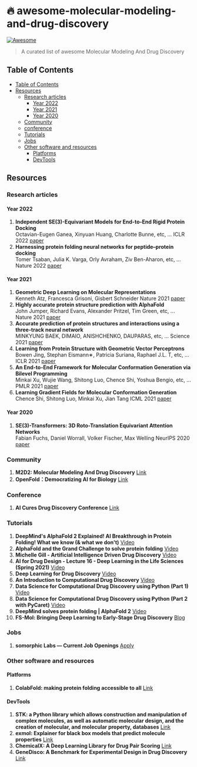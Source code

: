 # 🔥 awesome-molecular-modeling-and-drug-discovery
[![Awesome](https://cdn.combinatronics.com/sindresorhus/awesome/d7305f38d29fed78fa85652e3a63e154dd8e8829/media/badge.svg)](https://github.com/sindresorhus/awesome)

> A curated list of awesome Molecular Modeling And Drug Discovery
## Table of Contents
<!-- TOC depthFrom:2 depthTo:6 withLinks:1 updateOnSave:1 orderedList:0 -->

- [Table of Contents](#table-of-contents)
- [Resources](#resources)
	- [Research articles](#research-articles)
		- [Year 2022](#year-2022)
		- [Year 2021](#year-2021)
		- [Year 2020](#year-2020)
	- [Community](#community)
	- [conference](#conference)
	- [Tutorials](#tutorials)
	- [Jobs](#jobs)
	- [Other software and resources](#other-software-and-resources)
		- [Platforms](#platforms)
		- [DevTools](#devtools)

<!-- /TOC -->
## Resources 

### Research articles
#### Year 2022
1. **Independent SE(3)-Equivariant Models for End-to-End Rigid Protein Docking**  
Octavian-Eugen Ganea, Xinyuan Huang, Charlotte Bunne, etc, ... ICLR 2022 [paper](https://openreview.net/forum?id=GQjaI9mLet)
2. **Harnessing protein folding neural networks for peptide–protein docking**   
Tomer Tsaban, Julia K. Varga, Orly Avraham, Ziv Ben-Aharon, etc, ... Nature 2022 [paper](https://www.nature.com/articles/s41467-021-27838-9)
#### Year 2021
1. **Geometric Deep Learning on Molecular Representations**  
Kenneth Atz, Francesca Grisoni, Gisbert Schneider Nature 2021 [paper](https://www.nature.com/articles/s42256-021-00418-8)
2. **Highly accurate protein structure prediction with AlphaFold**  
John Jumper, Richard Evans, Alexander Pritzel, Tim Green, etc, ... Nature 2021 [paper](https://www.nature.com/articles/s41586-021-03819-2)
3. **Accurate prediction of protein structures and interactions using a three-track neural network**   
MINKYUNG BAEK, DIMAIO, ANISHCHENKO, DAUPARAS, etc, ... Science 2021 [paper](https://www.science.org/doi/10.1126/science.abj8754)
5. **Learning from Protein Structure with Geometric Vector Perceptrons**  
Bowen Jing, Stephan Eismann∗, Patricia Suriana, Raphael J.L. T, etc, ... ICLR 2021 [paper](https://arxiv.org/pdf/2009.01411.pdf)
6. **An End-to-End Framework for Molecular Conformation Generation via Bilevel Programming**  
Minkai Xu, Wujie Wang, Shitong Luo, Chence Shi, Yoshua Bengio, etc, ...  PMLR 2021 [paper](https://proceedings.mlr.press/v139/xu21f.html)
7. **Learning Gradient Fields for Molecular Conformation Generation**  
Chence Shi, Shitong Luo, Minkai Xu, Jian Tang ICML 2021 [paper](https://arxiv.org/abs/2105.03902)


#### Year 2020
1. **SE(3)-Transformers: 3D Roto-Translation Equivariant Attention Networks**  
Fabian Fuchs, Daniel Worrall, Volker Fischer, Max Welling NeurIPS 2020 [paper](https://proceedings.neurips.cc//paper/2020/hash/15231a7ce4ba789d13b722cc5c955834-Abstract.html)

### Community
1. **M2D2: Molecular Modeling And Drug Discovery** [Link](https://valence-discovery.github.io/M2D2-meetings/index.html)
2. **OpenFold：Democratizing AI for Biology** [Link](https://openfold.io/#whatis)
### Conference
1. **AI Cures Drug Discovery Conference** [Link](https://www.aicures.mit.edu/drugdiscoveryconference)
### Tutorials
1. **DeepMind's AlphaFold 2 Explained! AI Breakthrough in Protein Folding! What we know (& what we don't)** [Video](https://www.youtube.com/watch?v=B9PL__gVxLI&ab_channel=YannicKilcher)
2. **AlphaFold and the Grand Challenge to solve protein folding** [Video](https://www.youtube.com/watch?v=nGVFbPKrRWQ&t=3s&ab_channel=ArxivInsights)
3. **Michelle Gill - Artificial Intelligence Driven Drug Discovery** [Video](https://www.youtube.com/watch?v=U_rGTUyMkxg&ab_channel=LanderAnalytics)
4. **AI for Drug Design - Lecture 16 - Deep Learning in the Life Sciences (Spring 2021)** [Video](https://www.youtube.com/watch?v=AHVJv5RNqKs&ab_channel=ManolisKellis)
5. **Deep Learning for Drug Discovery** [Video](https://www.youtube.com/watch?v=Xf2uI4S9IMo&ab_channel=BayesGroup.ru)
6. **An Introduction to Computational Drug Discovery** [Video](https://www.youtube.com/watch?v=RL25hgfLd8Q&ab_channel=DataProfessor)
7. **Data Science for Computational Drug Discovery using Python (Part 1)** [Video](https://www.youtube.com/watch?v=VXFFHHoE1wk)
8. **Data Science for Computational Drug Discovery using Python (Part 2 with PyCaret)** [Video](https://www.youtube.com/watch?v=RGfeGRt32Dk&t=0s&ab_channel=DataProfessor)
9. **DeepMind solves protein folding | AlphaFold 2** [Video](https://www.youtube.com/watch?v=W7wJDJ56c88&ab_channel=LexFridman)
10. **FS-Mol: Bringing Deep Learning to Early-Stage Drug Discovery** [Blog](https://www.microsoft.com/en-us/research/blog/fs-mol-bringing-deep-learning-to-early-stage-drug-discovery/?OCID=msr_blog_FSMol_NeurIPS_tw)

### Jobs
1. **somorphic Labs — Current Job Openings** [Apply](https://www.isomorphiclabs.com/join)
### Other software and resources

#### Platforms
1. **ColabFold: making protein folding accessible to all** [Link](https://www.nature.com/articles/s41592-022-01488-1)

#### DevTools
1. **STK: a Python library which allows construction and manipulation of complex molecules, as well as automatic molecular design, and the creation of molecular, and molecular property, databases** [Link](https://stk.readthedocs.io/en/stable/index.html#)
2. **exmol: Explainer for black box models that predict molecule properties** [Link](https://github.com/ur-whitelab/exmol)
3. **ChemicalX: A Deep Learning Library for Drug Pair Scoring** [Link](https://arxiv.org/abs/2202.05240)
4. **GeneDisco: A Benchmark for Experimental Design in Drug Discovery** [Link](https://arxiv.org/abs/2110.11875)

